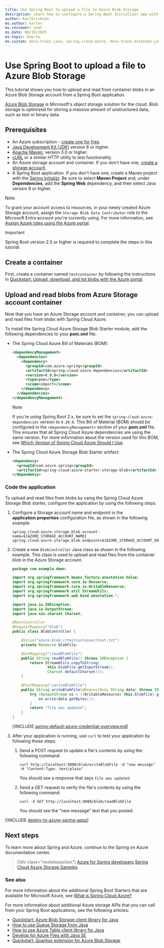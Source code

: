 ```yaml
---
title: Use Spring Boot to upload a file to Azure Blob Storage
description: Learn how to configure a Spring Boot Initializer app with the Azure Storage starter.
author: KarlErickson
ms.author: karler
ms.reviewer: seal
ms.date: 08/19/2025
ms.topic: how-to
ms.custom: devx-track-java, spring-cloud-azure, devx-track-extended-java
---
```


# Use Spring Boot to upload a file to Azure Blob Storage

This tutorial shows you how to upload and read from container blobs in an Azure Blob Storage account from a Spring Boot application.

[Azure Blob Storage](/azure/storage/blobs/) is Microsoft's object storage solution for the cloud. Blob storage is optimized for storing a massive amount of unstructured data, such as text or binary data.

## Prerequisites

- An Azure subscription - [create one for free](https://azure.microsoft.com/free/).
- [Java Development Kit (JDK)](/java/azure/jdk/) version 8 or higher.
- [Apache Maven](http://maven.apache.org/), version 3.0 or higher.
- [cURL](https://curl.se/) or a similar HTTP utility to test functionality.
- An Azure storage account and container. If you don't have one, [create a storage account](/azure/storage/common/storage-account-create?tabs=azure-portal).
- A Spring Boot application. If you don't have one, create a Maven project with the [Spring Initializr](https://start.spring.io/). Be sure to select **Maven Project** and, under **Dependencies**, add the **Spring Web** dependency, and then select Java version 8 or higher.

> [!NOTE]
> To grant your account access to resources, in your newly created Azure Storage account, assign the `Storage Blob Data Contributor` role to the Microsoft Entra account you're currently using. For more information, see [Assign Azure roles using the Azure portal](/azure/role-based-access-control/role-assignments-portal).

> [!IMPORTANT]
> Spring Boot version 2.5 or higher is required to complete the steps in this tutorial.

## Create a container

First, create a container named `testcontainer` by following the instructions in [Quickstart: Upload, download, and list blobs with the Azure portal](/azure/storage/blobs/storage-quickstart-blobs-portal).

## Upload and read blobs from Azure Storage account container

Now that you have an Azure Storage account and container, you can upload and read files from blobs with Spring Cloud Azure.

To install the Spring Cloud Azure Storage Blob Starter module, add the following dependencies to your **pom.xml** file:

- The Spring Cloud Azure Bill of Materials (BOM):

  ```xml
  <dependencyManagement>
    <dependencies>
      <dependency>
        <groupId>com.azure.spring</groupId>
        <artifactId>spring-cloud-azure-dependencies</artifactId>
        <version>6.0.0</version>
        <type>pom</type>
        <scope>import</scope>
      </dependency>
    </dependencies>
  </dependencyManagement>
  ```

  > [!NOTE]
  > If you're using Spring Boot 2.x, be sure to set the `spring-cloud-azure-dependencies` version to `4.20.0`.
  > This Bill of Material (BOM) should be configured in the `<dependencyManagement>` section of your **pom.xml** file. This ensures that all Spring Cloud Azure dependencies are using the same version.
  > For more information about the version used for this BOM, see [Which Version of Spring Cloud Azure Should I Use](https://github.com/Azure/azure-sdk-for-java/wiki/Spring-Versions-Mapping#which-version-of-spring-cloud-azure-should-i-use).

- The Spring Cloud Azure Storage Blob Starter artifact:

  ```xml
  <dependency>
    <groupId>com.azure.spring</groupId>
    <artifactId>spring-cloud-azure-starter-storage-blob</artifactId>
  </dependency>
  ```

### Code the application

To upload and read files from blobs by using the Spring Cloud Azure Storage Blob starter, configure the application by using the following steps.

1. Configure a Storage account name and endpoint in the **application.properties** configuration file, as shown in the following example.

   ```properties
   spring.cloud.azure.storage.blob.account-name=${AZURE_STORAGE_ACCOUNT_NAME}
   spring.cloud.azure.storage.blob.endpoint=${AZURE_STORAGE_ACCOUNT_ENDPOINT}
   ```

1. Create a new `BlobController` Java class as shown in the following example. This class is used to upload and read files from the container blob in the Azure Storage account.

   ```java
   package com.example.demo;

   import org.springframework.beans.factory.annotation.Value;
   import org.springframework.core.io.Resource;
   import org.springframework.core.io.WritableResource;
   import org.springframework.util.StreamUtils;
   import org.springframework.web.bind.annotation.*;

   import java.io.IOException;
   import java.io.OutputStream;
   import java.nio.charset.Charset;

   @RestController
   @RequestMapping("blob")
   public class BlobController {

       @Value("azure-blob://testcontainer/test.txt")
       private Resource blobFile;

       @GetMapping("/readBlobFile")
       public String readBlobFile() throws IOException {
           return StreamUtils.copyToString(
                   this.blobFile.getInputStream(),
                   Charset.defaultCharset());
       }

       @PostMapping("/writeBlobFile")
       public String writeBlobFile(@RequestBody String data) throws IOException {
           try (OutputStream os = ((WritableResource) this.blobFile).getOutputStream()) {
               os.write(data.getBytes());
           }
           return "file was updated";
       }
   }
   ```

   [!INCLUDE [spring-default-azure-credential-overview.md](includes/spring-default-azure-credential-overview.md)]

1. After your application is running, use `curl` to test your application by following these steps.

   1. Send a POST request to update a file's contents by using the following command:

      ```shell
      curl http://localhost:8080/blob/writeBlobFile -d "new message" -H "Content-Type: text/plain"
      ```

      You should see a response that says `file was updated`.

   1. Send a GET request to verify the file's contents by using the following command:

      ```shell
      curl -X GET http://localhost:8080/blob/readBlobFile
      ```

      You should see the "new message" text that you posted.

[!INCLUDE [deploy-to-azure-spring-apps](includes/deploy-to-azure-spring-apps.md)]

## Next steps

To learn more about Spring and Azure, continue to the Spring on Azure documentation center.

> [!div class="nextstepaction"]
> [Azure for Spring developers](../spring/index.yml)
> [Spring Cloud Azure Storage Samples](https://github.com/Azure-Samples/azure-spring-boot-samples/tree/main/storage)

### See also

For more information about the additional Spring Boot Starters that are available for Microsoft Azure, see [What is Spring Cloud Azure?](spring-cloud-azure-overview.md)

For more information about additional Azure storage APIs that you can call from your Spring Boot applications, see the following articles:

- [Quickstart: Azure Blob Storage client library for Java](/azure/storage/blobs/storage-java-how-to-use-blob-storage)
- [How to use Queue Storage from Java](/azure/storage/queues/storage-quickstart-queues-java)
- [How to use Azure Table client library for Java](/azure/cosmos-db/table-storage-how-to-use-java)
- [Develop for Azure Files with Java SE](/azure/storage/files/storage-java-how-to-use-file-storage)
- [Quickstart: Quarkus extension for Azure Blob Storage](/azure/storage/blobs/storage-quickstart-blobs-java-quarkus)
